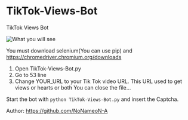 
# TikTok-Views-Bot
TikTok Views Bot

![What you will see](https://github.com/NoNameoN-A/TikTok-Views-Bot/blob/main/Capture.PNG)

You must download selenium(You can use pip) and https://chromedriver.chromium.org/downloads

1) Open TikTok-Views-Bot.py
2) Go to 53 line
3) Change YOUR_URL to your Tik Tok video URL. This URL used to get views or hearts or both
You can close the file...

Start the bot with `python TikTok-Views-Bot.py` and insert the Captcha.

Author: https://github.com/NoNameoN-A
